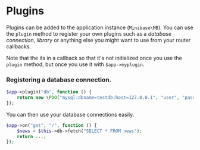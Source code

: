 # Plugins

Plugins can be added to the application instance (`Minibase\MB`). You can use the `plugin` method to register your own plugins such as a *database connection*, *library* or anything else you might want to use from your router callbacks.


Note that the its in a callback so that it's not initialized once you use the `plugin` method, but once you use it with `$app->myplugin`. 


### Registering a database connection.


```php
$app->plugin("db", function () {
	return new \PDO("mysql:dbname=testdb;host=127.0.0.1", "user", "password");
});
```

You can then use your database connections easily. 


```php
$app->on("get", "/", function () {
	$news = $this->db->fetch("SELECT * FROM news");
	return ...;
});
```


